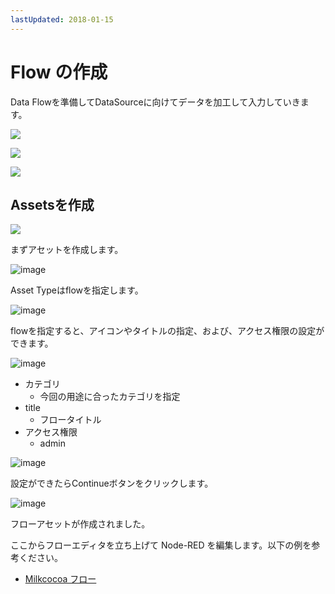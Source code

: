 ```yaml
---
lastUpdated: 2018-01-15
---
```


# Flow の作成

Data Flowを準備してDataSourceに向けてデータを加工して入力していきます。

![](https://i.gyazo.com/1e90909b5ecefe56ff1934aa41e5a7b9.png)

![](/_asset/images/enebular-developers-createprojectmodal.png)

![](https://i.gyazo.com/69a5b817e8681349f45373eb7aead486.png)

## Assetsを作成

![](https://i.gyazo.com/e521afd4d489291aa774fe9429cf3321.png)

まずアセットを作成します。

![image](/_asset/images/Flow/CreateFlow/flow-create-flow_07.png)

Asset Typeはflowを指定します。

![image](/_asset/images/Flow/CreateFlow/flow-create-flow_08.png)

flowを指定すると、アイコンやタイトルの指定、および、アクセス権限の設定ができます。

![image](/_asset/images/Flow/CreateFlow/flow-create-flow_09.png)

* カテゴリ
    * 今回の用途に合ったカテゴリを指定
* title
    * フロータイトル
* アクセス権限
    * admin

![image](/_asset/images/Flow/CreateFlow/flow-create-flow_10.png)

設定ができたらContinueボタンをクリックします。

![image](/_asset/images/Flow/CreateFlow/flow-create-flow_11.png)

フローアセットが作成されました。

ここからフローエディタを立ち上げて Node-RED を編集します。以下の例を参考ください。

- [Milkcocoa フロー](./FlowExampleMilkcocoa.md)